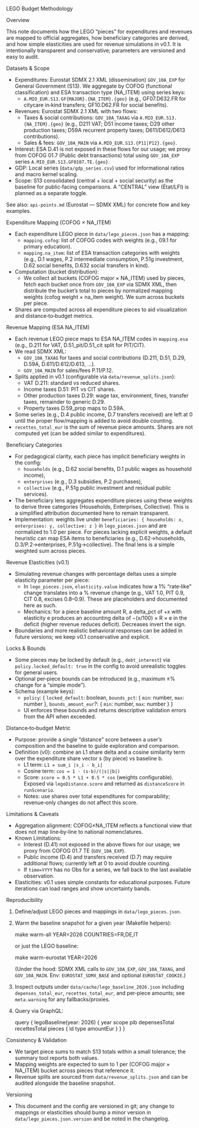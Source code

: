 LEGO Budget Methodology

Overview

This note documents how the LEGO “pieces” for expenditures and revenues are mapped to official aggregates, how beneficiary categories are derived, and how simple elasticities are used for revenue simulations in v0.1. It is intentionally transparent and conservative; parameters are versioned and easy to audit.

Datasets & Scope

- Expenditures: Eurostat SDMX 2.1 XML (dissemination) `GOV_10A_EXP` for General Government (S13). We aggregate by COFOG (functional classification) and ESA transaction type (NA_ITEM) using series keys:
  - `A.MIO_EUR.S13.GF{MAJOR}.{NA_ITEM}.{geo}` (e.g., GF07.D632.FR for citycare in‑kind transfers; GF10.D62.FR for social benefits).
- Revenues: Eurostat SDMX 2.1 XML with two flows:
  - Taxes & social contributions: `GOV_10A_TAXAG` via `A.MIO_EUR.S13.{NA_ITEM}.{geo}` (e.g., D211 VAT; D51 income taxes; D29 other production taxes; D59A recurrent property taxes; D611/D612/D613 contributions).
  - Sales & fees: `GOV_10A_MAIN` via `A.MIO_EUR.S13.{P11|P12}.{geo}`.
- Interest: ESA D.41 is not exposed in these flows for our usage; we proxy from COFOG 01.7 (Public debt transactions) total using `GOV_10A_EXP` series `A.MIO_EUR.S13.GF0107.TE.{geo}`.
- GDP: Local series (`data/gdp_series.csv`) used for informational ratios and macro kernel scaling.
- Scope: S13 consolidated (central + local + social security) as the baseline for public‑facing comparisons. A “CENTRAL” view (État/LFI) is planned as a separate toggle.

See also: `api-points.md` (Eurostat — SDMX XML) for concrete flow and key examples.

Expenditure Mapping (COFOG × NA_ITEM)

- Each expenditure LEGO piece in `data/lego_pieces.json` has a mapping:
  - `mapping.cofog`: list of COFOG codes with weights (e.g., 09.1 for primary education).
  - `mapping.na_item`: list of ESA transaction categories with weights (e.g., D.1 wages, P.2 intermediate consumption, P.51g investment, D.62 social benefits, D.632 social transfers in kind).
- Computation (bucket distribution):
  - We collect all buckets (COFOG major × NA_ITEM) used by pieces, fetch each bucket once from `GOV_10A_EXP` via SDMX XML, then distribute the bucket’s total to pieces by normalized mapping weights (cofog weight × na_item weight). We sum across buckets per piece.
- Shares are computed across all expenditure pieces to aid visualization and distance‑to‑budget metrics.

Revenue Mapping (ESA NA_ITEM)

- Each revenue LEGO piece maps to ESA NA_ITEM codes in `mapping.esa` (e.g., D.211 for VAT, D.51_pit/D.51_cit split for PIT/CIT).
- We read SDMX XML:
  - `GOV_10A_TAXAG` for taxes and social contributions (D.211, D.51, D.29, D.59A, D.611/D.612/D.613, …).
  - `GOV_10A_MAIN` for sales/fees P.11/P.12.
- Splits applied in v0.1 (configurable via `data/revenue_splits.json`):
  - VAT D.211: standard vs reduced shares.
  - Income taxes D.51: PIT vs CIT shares.
  - Other production taxes D.29: wage tax, environment, fines, transfer taxes, remainder to generic D.29.
  - Property taxes D.59_prop maps to D.59A.
- Some series (e.g., D.4 public income, D.7 transfers received) are left at 0 until the proper flow/mapping is added to avoid double counting.
- `recettes_total_eur` is the sum of revenue piece amounts. Shares are not computed yet (can be added similar to expenditures).

Beneficiary Categories

- For pedagogical clarity, each piece has implicit beneficiary weights in the config:
  - `households` (e.g., D.62 social benefits, D.1 public wages as household income),
  - `enterprises` (e.g., D.3 subsidies, P.2 purchases),
  - `collective` (e.g., P.51g public investment and residual public services).
- The beneficiary lens aggregates expenditure pieces using these weights to derive three categories (Households, Enterprises, Collective). This is a simplified attribution documented here to remain transparent.
 - Implementation: weights live under `beneficiaries: { households: x, enterprises: y, collective: z }` in `lego_pieces.json` and are normalized to 1.0 per piece. For pieces lacking explicit weights, a default heuristic can map ESA items to beneficiaries (e.g., D.62→households, D.3/P.2→enterprises, P.51g→collective). The final lens is a simple weighted sum across pieces.

Revenue Elasticities (v0.1)

- Simulating revenue changes with percentage deltas uses a simple elasticity parameter per piece:
  - In `lego_pieces.json`, `elasticity.value` indicates how a 1% “rate‑like” change translates into a % revenue change (e.g., VAT 1.0, PIT 0.9, CIT 0.8, excises 0.8–0.9). These are placeholders and documented here as such.
  - Mechanics: for a piece baseline amount R, a delta_pct of +x with elasticity e produces an accounting delta of −(x/100) × R × e in the deficit (higher revenue reduces deficit). Decreases invert the sign.
- Boundaries and more realistic behavioral responses can be added in future versions; we keep v0.1 conservative and explicit.

Locks & Bounds

- Some pieces may be locked by default (e.g., `debt_interest`) via `policy.locked_default: true` in the config to avoid unrealistic toggles for general users.
- Optional per‑piece bounds can be introduced (e.g., maximum ±% change for a “simple mode”).
 - Schema (example keys):
   - `policy`: { `locked_default`: boolean, `bounds_pct`: { `min`: number, `max`: number }, `bounds_amount_eur`?: { `min`: number, `max`: number } }
   - UI enforces these bounds and returns descriptive validation errors from the API when exceeded.

Distance‑to‑budget Metric

- Purpose: provide a single “distance” score between a user’s composition and the baseline to guide exploration and comparison.
- Definition (v0): combine an L1 share delta and a cosine similarity term over the expenditure share vector s (by piece) vs baseline b.
  - L1 term: `L1 = sum_i |s_i - b_i|`
  - Cosine term: `cos = 1 - (s·b)/(|s||b|)`
  - Score: `score = 0.5 * L1 + 0.5 * cos` (weights configurable). Exposed via `legoDistance.score` and returned as `distanceScore` in `runScenario`.
  - Notes: use shares over total expenditures for comparability; revenue‑only changes do not affect this score.

Limitations & Caveats

- Aggregation alignment: COFOG×NA_ITEM reflects a functional view that does not map line‑by‑line to national nomenclatures.
- Known Limitations:
  - Interest (D.41) not exposed in the above flows for our usage; we proxy from COFOG 01.7 TE (`GOV_10A_EXP`).
  - Public income (D.4) and transfers received (D.7) may require additional flows; currently left at 0 to avoid double counting.
  - If `time=YYYY` has no Obs for a series, we fall back to the last available observation.
- Elasticities: v0.1 uses simple constants for educational purposes. Future iterations can load ranges and show uncertainty bands.

Reproducibility

1) Define/adjust LEGO pieces and mappings in `data/lego_pieces.json`.
2) Warm the baseline snapshot for a given year (Makefile helpers):

   make warm-all YEAR=2026 COUNTRIES=FR,DE,IT

   or just the LEGO baseline:

   make warm-eurostat YEAR=2026

   (Under the hood: SDMX XML calls to `GOV_10A_EXP`, `GOV_10A_TAXAG`, and `GOV_10A_MAIN`. Env: `EUROSTAT_SDMX_BASE` and optional `EUROSTAT_COOKIE`.)

3) Inspect outputs under `data/cache/lego_baseline_2026.json` including `depenses_total_eur`, `recettes_total_eur`, and per‑piece amounts; see `meta.warning` for any fallbacks/proxies.
4) Query via GraphQL:

   query { legoBaseline(year: 2026) { year scope pib depensesTotal recettesTotal pieces { id type amountEur } } }

Consistency & Validation

- We target piece sums to match S13 totals within a small tolerance; the summary tool reports both values.
- Mapping weights are expected to sum to 1 per (COFOG major × NA_ITEM) bucket across pieces that reference it.
- Revenue splits are sourced from `data/revenue_splits.json` and can be audited alongside the baseline snapshot.

Versioning

- This document and the config are versioned in git; any change to mappings or elasticities should bump a minor version in `data/lego_pieces.json.version` and be noted in the changelog.
